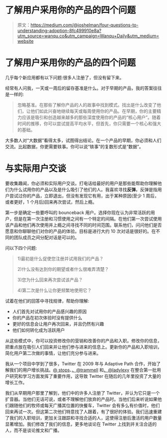 # 了解用户采用你的产品的四个问题

> 原文：<https://medium.com/@joshelman/four-questions-to-understanding-adoption-8fc499910e8a?utm_source=wanqu.co&utm_campaign=Wanqu+Daily&utm_medium=website>

# 了解用户采用你的产品的四个问题

几乎每个新应用都有以下问题:很多人注册了，但没有留下来。

经常有人问我，一天或一周后的留存基准是什么。对于早期的产品，我的答案往往是一样的:

> 忽略基准。在那些了解你产品的人的故事中找到模式。找出是什么改变了他们，让他们如此兴奋地继续每天或每周使用你的产品。在早期，你的主要精力应该是吸引和创造越来越多的那些深度使用你的产品的“核心用户”。随着时间的推移，你可以尝试提高平均水平，但首先，你只需要一个核心和强大的基础。

大多数人对“大数据”看得太多，试图得出结论。在一个产品的早期，你必须和人们交流。比起数据，你更需要轶事。你可以说“轶事”的复数形式是“数据”。

# 与实际用户交谈

要收集趣闻，你必须和实际用户交谈。打电话给最好的用户是那些能帮助你理解他们为什么试用你的产品以及是什么吸引了他们的人。我喜欢寻找**反弹**。反弹是指用户尝试过你的产品，立即退出，但没有发现它有用，出于某种原因(至少 1 周后，或者更好，1 个月后)回来再次尝试，然后上瘾。

第一步是确定一些要呼叫的 bounceback 用户。选择你现在认为非常活跃的用户，但是在第一次注册和习惯使用之间有一个特定的间隔。在他们第一次尝试使用该产品和他们再次使用并上瘾之间寻找不同的时间范围。联系他们，问问他们是否愿意和你聊聊他们对你的产品的体验。目标是进行大约 10 次对话是很好的。在不同的团队成员之间分配对话是可以的。

问以下四个问题:

> 1)最初是什么促使您注册并试用我们的产品？
> 
> 2)什么没有达到你的期望或者什么很难弄清楚？
> 
> 3)您为什么回来再次尝试该产品？
> 
> 4)第二次是什么让你更频繁地使用它？

试着在他们的回答中寻找规律，帮助你理解:

*   人们首先对试用你的产品感兴趣的原因
*   你的产品在初次体验时没有提供什么
*   更好的信息会让用户再次回来，并且仍然有兴趣
*   他们如何转化成为活跃用户

从这些模式中，你可以投资修改你的营销和改善你的产品和入职。修改你的信息，把重点放在吸引人们回来并让他们参与进来的信息上。更新你的产品和入职培训，简化用户第二次做的事情，让他们充分参与进来。

我从一个项目中学到了很多，Twitter 在 2009 年与 Adaptive Path 合作，开始了解我们的用户增长挑战。[@ stops](http://twitter.com/stop)、[、@trammell](http://twitter.com/trammell) 和[、@ladylexy](http://twitter.com/ladylexy) 在整合第一批用户研究和学习方面发挥了重要作用，这导致 Twitter 在随后的几年里投资了大量的增长工作。

我们从早期用户那里了解到，他们中的许多人注册了 Twitter，并认为它只是一个扩音器。当他们无话可说，或者不理解他们放弃的产品时。当他们后来听说如果他们跟随他们的牧师或每天广播其位置的快餐车，Twitter 会有多么有价值时，他们回来再试一次。但这第二次他们特意找了人跟着，有了很好的体验。我们迅速重建了我们的入职培训，更加关注跟踪和寻找合适的人，这使得注册后激活的用户数量显著增加。我们修改了我们的信息，更多地谈论在 Twitter 上找到并关注合适的人，而不是谈论推文和广播。